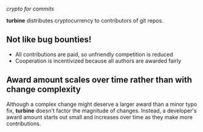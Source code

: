 
_crypto for commits_

**turbine** distributes cryptocurrency to contributors of git repos.

## Not like bug bounties!

- All contributions are paid, so unfriendly competition is reduced
- Cooperation is incentivized because all authors are awarded fairly

## Award amount scales over time rather than with change complexity

Although a complex change might deserve a larger award than a minor typo fix,
**turbine** doesn't factor the magnitude of changes. Instead, a developer's award
amount starts out small and increases over time as they make more contributions.


